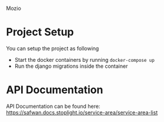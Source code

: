 ###
Mozio

# Project Setup
You can setup the project as following
- Start the docker containers by running `docker-compose up`
- Run the django migrations inside the container

# API Documentation
API Documentation can be found here:
https://safwan.docs.stoplight.io/service-area/service-area-list